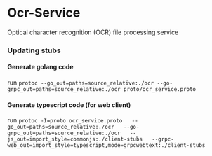 # Ocr-Service
Optical character recognition (OCR) file processing service

### Updating stubs

#### Generate golang code
run `protoc --go_out=paths=source_relative:./ocr --go-grpc_out=paths=source_relative:./ocr proto/ocr_service.proto`

#### Generate typescript code (for web client)
run `protoc -I=proto ocr_service.proto   --go_out=paths=source_relative:./ocr   --go-grpc_out=paths=source_relative:./ocr   --js_out=import_style=commonjs:./client-stubs   --grpc-web_out=import_style=typescript,mode=grpcwebtext:./client-stubs`
